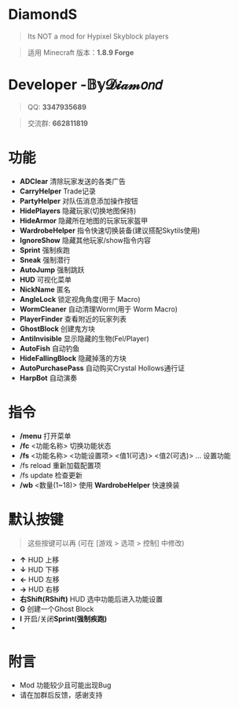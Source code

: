 # DiamondS
> Its NOT a mod for Hypixel Skyblock players

> 适用 Minecraft 版本：**1.8.9 Forge**
# Developer -𝔹𝕪𝓓𝓲𝒶𝓂𝘰𝘯𝘥
> QQ: **3347935689**

> 交流群: **662811819**

# 功能
- **ADClear**  清除玩家发送的各类广告
- **CarryHelper**  Trade记录
- **PartyHelper**  对队伍消息添加操作按钮
- **HidePlayers**  隐藏玩家(切换地图保持)
- **HideArmor**  隐藏所在地图的玩家玩家盔甲
- **WardrobeHelper**  指令快速切换装备(建议搭配Skytils使用)
- **IgnoreShow**  隐藏其他玩家/show指令内容
- **Sprint**  强制疾跑
- **Sneak**  强制潜行
- **AutoJump**  强制跳跃
- **HUD**  可视化菜单
- **NickName**  匿名
- **AngleLock**  锁定视角角度(用于 Macro)
- **WormCleaner**  自动清理Worm(用于 Worm Macro)
- **PlayerFinder**  查看附近的玩家列表
- **GhostBlock**  创建鬼方块
- **AntiInvisible**  显示隐藏的生物(Fel/Player)
- **AutoFish**  自动钓鱼
- **HideFallingBlock**  隐藏掉落的方块
- **AutoPurchasePass**  自动购买Crystal Hollows通行证
- **HarpBot** 自动演奏

# 指令
- **/menu** 打开菜单
- **/fc** <功能名称> 切换功能状态
- **/fs** <功能名称> <功能设置项> <值1(可选)> <值2(可选)> ... 设置功能
- /fs reload 重新加载配置项
- /fs update 检查更新
- **/wb** <数量(1~18)> 使用 **WardrobeHelper** 快速换装

# 默认按键
> 这些按键可以再 (可在 [游戏 > 选项 > 控制] 中修改)
- **↑** HUD 上移
- **↓** HUD 下移
- **←** HUD 左移
- **→** HUD 右移
- **右Shift(RShift)** HUD 选中功能后进入功能设置
- **G** 创建一个Ghost Block
- **I** 开启/关闭**Sprint(强制疾跑)**
- 
# 附言
- Mod 功能较少且可能出现Bug
- 请在加群后反馈，感谢支持

